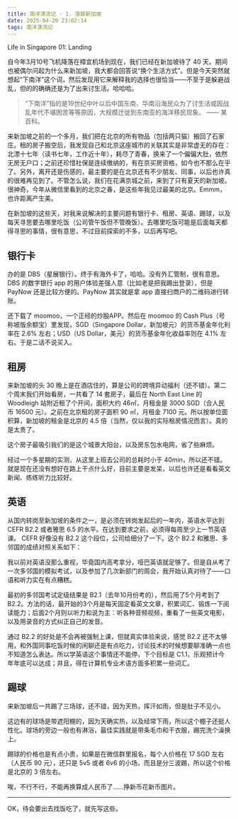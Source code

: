 ```yaml
---
title: 南洋漂流记 - 1. 落脚新加坡
date: 2025-04-20 23:02:14
tags: 南洋漂流记
---
```


Life in Singapore 01: Landing

自今年3月10号飞机降落在樟宜机场到现在，我们已经在新加坡待了 40 天。期间也被偶尔问起为什么来新加坡，我大都会回答说“换个生活方式”。但是今天突然就想起“下南洋”这个词，然后发现用它来解释我的选择也很恰当——不至于是躲避战乱，但的的确确还是为了出来讨生活。哈哈哈。

> “下南洋”指的是19世纪中叶以后中国东南、华南沿海民众为了讨生活或因战乱年代不堪困苦等等原因，大规模迁徙到东南亚的海洋移民现象。
> —— 某百科。

<!-- more -->

来新加坡之前的一个多月，我们把在北京的所有物品（包括两只猫）搬回了石家庄。租的房子搬空后，我发现自己和北京这座城市的关联其实是非常虚无的存在：北漂十七年（读书七年，工作近十年），耗尽了青春，换来了一个偏偏大肚，依然无房无户口；之前还珍惜社保是连续缴纳的，有在京买房资格，如今也不那么在乎了。另外，离开还是伤感的，最主要的是在北京还有不少朋友、同事，以后也许真的很难再见到了。不管怎么说，我们在花满京城之前，来到了只有夏天的新加坡。很神奇，今年从微信里看到的北京之春，是这些年我见过最美的北京。Emmm，也许距离产生美。

在新加坡的这些天，对我来说解决的主要问题有银行卡、租房、英语、踢球，以及每天寻思要去哪里吃饭（公司管午饭但不管晚饭）。去哪里吃饭可能是后面每天都得寻思的事情，很有意思，不过目前探索的不多，以后再写吧。

## 银行卡

办的是 DBS（星展银行）。终于有海外卡了，哈哈。没有外汇管制，很有意思。DBS 的数字银行 app 的用户体验差强人意（比如老是把我踢出登录），但是 PayNow 还是比较方便的。PayNow 其实就是拿 app 直接扫商户的二维码进行转账。

还下载了 moomoo，一个正经的炒股APP。然后在 moomoo 的 Cash Plus（号称坡版余额宝）里发现，SGD（Singapore Dollar，新加坡元）的货币基金年化利率在 2.6% 左右；USD（US Dollar，美元）的货币基金年化收益率则在 4.1% 左右。于是二话不说买入。

## 租房

来新加坡的头 30 晚上是在酒店住的，算是公司的跨境异动福利（还不错）。第二个周末我们开始看房，一共看了 14 套房子，最后在 North East Line 的 Woodleigh 站附近租了个开间，面积大约 46㎡，月租金是 3000 SGD（合人民币 16500 元）。之前在北京租的房子面积 90 ㎡，月租金 7100 元。所以按单位面积算，新加坡的租金是北京的 4.5 倍（当然，仅以我的实际租房情况而言）。真的是太贵了。

这个房子最吸引我们的是这个城景大阳台，以及房东包水电网，省了些麻烦。

经过一个多星期的实测，从这里上班去公司的总耗时小于 40min，所以还不错。就是现在还没有想好在路上干点什么好，目前主要是发呆，以后也许还是看看英文新闻、练练听力比较好。

## 英语

从国内转岗至新加坡的条件之一，是必须在转岗发起后的一年内，英语水平达到 CEFR B2.2 或者雅思 6.5 的水平。在达到要求之前，必须得每周至少上一节英语课。
CEFR 好像没有 B2.2 这个段位，公司给细分了一下。这个 B2.2 和雅思、多邻国的成绩对照关系如下：

我以前对英语没那么重视，毕竟国内高考拿分，哑巴英语就足够了。但是自从考了一次多邻国的模拟考试，以及参加了几次新部门的周会，我开始认真对待了——口语和听力实在有点糟糕。

最初的多邻国考试定级结果是 B2.1（去年10月份考的），然后用了5个月考到了 B2.2。方法的话，最开始的3个月是每天固定看英文文章，积累词汇、锻炼一下阅读能力；后面2个月则以听力和说为主：听各种音频视频，重看了一些英文电影，以及用录音的方式纠正自己的发音。

通过 B2.2 的好处是不会再被强制上课，但就真实体验来说，感觉 B2.2 还不太够用，和外国同事吃饭时候的闲聊还是有点吃力，讨论技术的时候想要聊准确一点也不知道怎么表达。所以学英语这个事情还不能停，下个目标是 C1.1，乐观预计今年年底可以达成；并且，得在计算机专业术语方面多积累一些词汇。

## 踢球

来新加坡后一共踢了三场球，还不错，因为天热，挥汗如雨，但是肚子不见小。

这边有的球场是带遮阳棚的，因为天确实热，以及经常下雨，所以这个棚子还挺人性化。球场的旁边一般也有淋浴，最佳实践就是带条毛巾和干衣服，踢完洗个澡换上。

踢球的价格也是有点小贵，如果是在微信群里报名，每个人价格在 17 SGD 左右（人民币 90 元），还只是 5v5 或者 6v6 的小场，而且是分三波踢，所以这个价格是北京的 3 倍左右。

唉，不行不行，不能再换算成人民币了……挣新币花新币图片。

----------------------------------------------------

OK，待会要出去找饭吃了，就先写这些。
